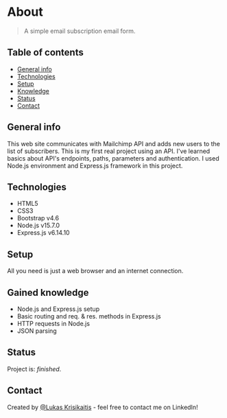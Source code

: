 # About

> A simple email subscription email form.

## Table of contents
* [General info](#general-info)
* [Technologies](#technologies)
* [Setup](#setup)
* [Knowledge](#knowledge)
* [Status](#status)
* [Contact](#contact)

## General info
This web site communicates with Mailchimp API and adds new users to the list of subscribers. This is my first real project using an API. I've learned basics about API's endpoints, paths, parameters and authentication. I used Node.js environment and Express.js framework in this project.

## Technologies
* HTML5
* CSS3
* Bootstrap v4.6
* Node.js v15.7.0
* Express.js v6.14.10

## Setup
All you need is just a web browser and an internet connection.

## Gained knowledge
* Node.js and Express.js setup
* Basic routing and req. & res. methods in Express.js
* HTTP requests in Node.js
* JSON parsing

## Status
Project is: _finished_.

## Contact
Created by [@Lukas Krisikaitis](https://www.linkedin.com/in/lukas-krisikaitis-44597a1b0/) - feel free to contact me on LinkedIn!

